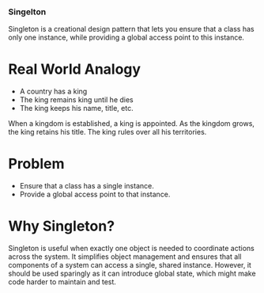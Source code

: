 ### Singelton

Singleton is a creational design pattern that lets you ensure that a class has only one instance, while providing a global access point to this instance.

# Real World Analogy

- A country has a king
- The king remains king until he dies
- The king keeps his name, title, etc.

When a kingdom is established, a king is appointed.
As the kingdom grows, the king retains his title.
The king rules over all his territories.

# Problem

- Ensure that a class has a single instance.
- Provide a global access point to that instance.

# Why Singleton?

Singleton is useful when exactly one object is needed to coordinate actions across the system. It simplifies object management and ensures that all components of a system can access a single, shared instance. However, it should be used sparingly as it can introduce global state, which might make code harder to maintain and test.


